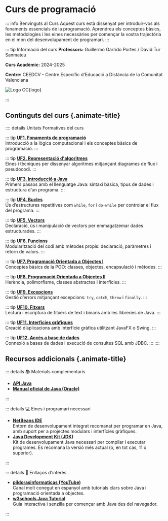 # Curs de programació

::: info Benvinguts al Curs
Aquest curs està dissenyat per introduir-vos als fonaments essencials de la programació. Aprendreu els conceptes bàsics, les metodologies i les eines necessàries per començar la vostra trajectòria en el món del desenvolupament de programari.
:::

::: tip Informació del curs
**Professors:** Guillermo Garrido Portes / David Tur Sanmateu

**Curs Acadèmic:** 2024-2025

**Centre:** CEEDCV - Centre Específic d'Educació a Distància de la Comunitat Valenciana

![Logo CC](/img/logo-cc.png){logo}

:::

## Continguts del curs {.animate-title}

:::: details Unitats Formatives del curs

::: tip [**UF1. Fonaments de programació**](https://ggpro-java.github.io/UF1/)  
  Introducció a la lògica computacional i els conceptes bàsics de programació.
:::

::: tip [**UF2. Representació d'algoritmes**](https://ggpro-java.github.io/UF2/)  
  Eines i tècniques per dissenyar algoritmes mitjançant diagrames de flux i pseudocodi.
:::

::: tip [**UF3. Introducció a Java**](https://ggpro-java.github.io/UF3/)  
  Primers passos amb el llenguatge Java: sintaxi bàsica, tipus de dades i estructura d’un programa.
:::

::: tip [**UF4. Bucles**](https://ggpro-java.github.io/UF4/)  
  Ús d’estructures repetitives com `while`, `for` i `do-while` per controlar el flux del programa.
:::

::: tip [**UF5. Vectors**](https://ggpro-java.github.io/UF5/)  
  Declaració, ús i manipulació de vectors per emmagatzemar dades estructurades.
:::

::: tip [**UF6. Funcions**](https://ggpro-java.github.io/UF6/)  
  Modularització del codi amb mètodes propis: declaració, paràmetres i retorn de valors.
:::

::: tip [**UF7. Programació Orientada a Objectes I**](https://ggpro-java.github.io/UF7/)  
  Conceptes bàsics de la POO: classes, objectes, encapsulació i mètodes.
:::

::: tip [**UF8. Programació Orientada a Objectes II**](https://ggpro-java.github.io/UF8/)  
  Herència, polimorfisme, classes abstractes i interfícies.
:::

::: tip [**UF9. Excepcions**](https://ggpro-java.github.io/UF9/)  
  Gestió d’errors mitjançant excepcions: `try`, `catch`, `throw` i `finally`.
:::

::: tip [**UF10. Fitxers**](https://ggpro-java.github.io/UF10/)  
  Lectura i escriptura de fitxers de text i binaris amb les llibreries de Java.
:::

::: tip [**UF11. Interfícies gràfiques**](https://ggpro-java.github.io/UF11/)  
  Creació d’aplicacions amb interfície gràfica utilitzant JavaFX o Swing.
:::

::: tip [**UF12. Accés a base de dades**](https://ggpro-java.github.io/UF12/)  
  Connexió a bases de dades i execució de consultes SQL amb JDBC.
:::
::::

<!--
## Metodologia {.animate-title}

::: tip Aprenentatge Actiu
Aquest curs segueix una metodologia d'aprenentatge actiu, combinant teoria i pràctica:

- 🎯 **Objectius clars** per a cada unitat
- 💡 **Exemples pràctics** i casos d'ús reals
- 🔄 **Exercicis interactius** per reforçar l'aprenentatge
- 📈 **Avaluació contínua** del progrés
:::

-->

## Recursos addicionals {.animate-title}

::: details 📚 Materials complementaris

- [**API Java**](https://docs.oracle.com/javase/8/docs/api/)  
- [**Manual oficial de Java (Oracle)**](https://docs.oracle.com/javase/tutorial/)  

:::

::: details 💻 Eines i programari necessari

- [**NetBeans IDE**](https://netbeans.apache.org/front/main/download/index.html)  
Entorn de desenvolupament integrat recomanat per programar en Java, amb suport per a projectes modulars i interfícies gràfiques.
- [**Java Development Kit (JDK)**](https://www.oracle.com/java/technologies/downloads/)  
Kit de desenvolupament Java necessari per compilar i executar programes. Es recomana la versió més actual (o, en tot cas, 11 o superior).

:::

::: details 🔗 Enllaços d'interès

- [**pildorasinformaticas (YouTube)**](https://www.youtube.com/playlist?list=PLU8oAlHdN5BktAXdEVCLUYzvDyqRQJ2lk)  
Canal molt conegut en espanyol amb tutorials clars sobre Java i programació orientada a objectes.
- [**w3schools Java Tutorial**](https://www.w3schools.com/java/)  
Guia interactiva i senzilla per començar amb Java des del navegador.

:::
